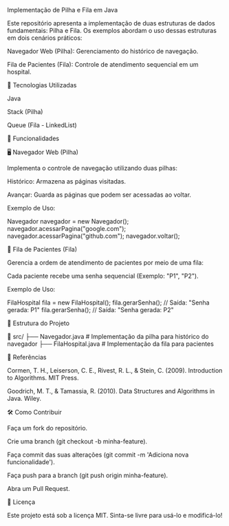 Implementação de Pilha e Fila em Java


Este repositório apresenta a implementação de duas estruturas de dados fundamentais: Pilha e Fila. Os exemplos abordam o uso dessas estruturas em dois cenários práticos:


Navegador Web (Pilha): Gerenciamento do histórico de navegação.


Fila de Pacientes (Fila): Controle de atendimento sequencial em um hospital.


🚀 Tecnologias Utilizadas


Java


Stack (Pilha)


Queue (Fila - LinkedList)

📌 Funcionalidades

🖥️ Navegador Web (Pilha)

Implementa o controle de navegação utilizando duas pilhas:

Histórico: Armazena as páginas visitadas.

Avançar: Guarda as páginas que podem ser acessadas ao voltar.

Exemplo de Uso:

Navegador navegador = new Navegador();
navegador.acessarPagina("google.com");
navegador.acessarPagina("github.com");
navegador.voltar();

🏥 Fila de Pacientes (Fila)

Gerencia a ordem de atendimento de pacientes por meio de uma fila:

Cada paciente recebe uma senha sequencial (Exemplo: "P1", "P2").

Exemplo de Uso:

FilaHospital fila = new FilaHospital();
fila.gerarSenha(); // Saída: "Senha gerada: P1"
fila.gerarSenha(); // Saída: "Senha gerada: P2"

📂 Estrutura do Projeto

📂 src/
 ├── Navegador.java  # Implementação da pilha para histórico do navegador
 ├── FilaHospital.java  # Implementação da fila para pacientes

📖 Referências

Cormen, T. H., Leiserson, C. E., Rivest, R. L., & Stein, C. (2009). Introduction to Algorithms. MIT Press.

Goodrich, M. T., & Tamassia, R. (2010). Data Structures and Algorithms in Java. Wiley.

🛠 Como Contribuir

Faça um fork do repositório.

Crie uma branch (git checkout -b minha-feature).

Faça commit das suas alterações (git commit -m 'Adiciona nova funcionalidade').

Faça push para a branch (git push origin minha-feature).

Abra um Pull Request.

📜 Licença

Este projeto está sob a licença MIT. Sinta-se livre para usá-lo e modificá-lo!

